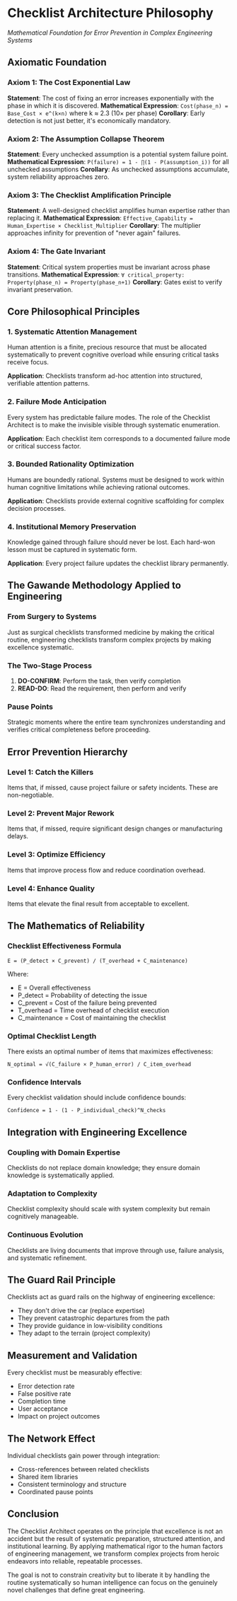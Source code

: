 # Checklist Architecture Philosophy
*Mathematical Foundation for Error Prevention in Complex Engineering Systems*

## Axiomatic Foundation

### Axiom 1: The Cost Exponential Law
**Statement**: The cost of fixing an error increases exponentially with the phase in which it is discovered.
**Mathematical Expression**: `Cost(phase_n) = Base_Cost × e^(k×n)` where k ≈ 2.3 (10× per phase)
**Corollary**: Early detection is not just better, it's economically mandatory.

### Axiom 2: The Assumption Collapse Theorem
**Statement**: Every unchecked assumption is a potential system failure point.
**Mathematical Expression**: `P(failure) = 1 - ∏(1 - P(assumption_i))` for all unchecked assumptions
**Corollary**: As unchecked assumptions accumulate, system reliability approaches zero.

### Axiom 3: The Checklist Amplification Principle
**Statement**: A well-designed checklist amplifies human expertise rather than replacing it.
**Mathematical Expression**: `Effective_Capability = Human_Expertise × Checklist_Multiplier`
**Corollary**: The multiplier approaches infinity for prevention of "never again" failures.

### Axiom 4: The Gate Invariant
**Statement**: Critical system properties must be invariant across phase transitions.
**Mathematical Expression**: `∀ critical_property: Property(phase_n) = Property(phase_n+1)`
**Corollary**: Gates exist to verify invariant preservation.

## Core Philosophical Principles

### 1. Systematic Attention Management
Human attention is a finite, precious resource that must be allocated systematically to prevent cognitive overload while ensuring critical tasks receive focus.

**Application**: Checklists transform ad-hoc attention into structured, verifiable attention patterns.

### 2. Failure Mode Anticipation
Every system has predictable failure modes. The role of the Checklist Architect is to make the invisible visible through systematic enumeration.

**Application**: Each checklist item corresponds to a documented failure mode or critical success factor.

### 3. Bounded Rationality Optimization
Humans are boundedly rational. Systems must be designed to work within human cognitive limitations while achieving rational outcomes.

**Application**: Checklists provide external cognitive scaffolding for complex decision processes.

### 4. Institutional Memory Preservation
Knowledge gained through failure should never be lost. Each hard-won lesson must be captured in systematic form.

**Application**: Every project failure updates the checklist library permanently.

## The Gawande Methodology Applied to Engineering

### From Surgery to Systems
Just as surgical checklists transformed medicine by making the critical routine, engineering checklists transform complex projects by making excellence systematic.

### The Two-Stage Process
1. **DO-CONFIRM**: Perform the task, then verify completion
2. **READ-DO**: Read the requirement, then perform and verify

### Pause Points
Strategic moments where the entire team synchronizes understanding and verifies critical completeness before proceeding.

## Error Prevention Hierarchy

### Level 1: Catch the Killers
Items that, if missed, cause project failure or safety incidents. These are non-negotiable.

### Level 2: Prevent Major Rework
Items that, if missed, require significant design changes or manufacturing delays.

### Level 3: Optimize Efficiency
Items that improve process flow and reduce coordination overhead.

### Level 4: Enhance Quality
Items that elevate the final result from acceptable to excellent.

## The Mathematics of Reliability

### Checklist Effectiveness Formula
```
E = (P_detect × C_prevent) / (T_overhead + C_maintenance)
```
Where:
- E = Overall effectiveness
- P_detect = Probability of detecting the issue
- C_prevent = Cost of the failure being prevented
- T_overhead = Time overhead of checklist execution
- C_maintenance = Cost of maintaining the checklist

### Optimal Checklist Length
There exists an optimal number of items that maximizes effectiveness:
```
N_optimal = √(C_failure × P_human_error) / C_item_overhead
```

### Confidence Intervals
Every checklist validation should include confidence bounds:
```
Confidence = 1 - (1 - P_individual_check)^N_checks
```

## Integration with Engineering Excellence

### Coupling with Domain Expertise
Checklists do not replace domain knowledge; they ensure domain knowledge is systematically applied.

### Adaptation to Complexity
Checklist complexity should scale with system complexity but remain cognitively manageable.

### Continuous Evolution
Checklists are living documents that improve through use, failure analysis, and systematic refinement.

## The Guard Rail Principle

Checklists act as guard rails on the highway of engineering excellence:
- They don't drive the car (replace expertise)
- They prevent catastrophic departures from the path
- They provide guidance in low-visibility conditions
- They adapt to the terrain (project complexity)

## Measurement and Validation

Every checklist must be measurably effective:
- Error detection rate
- False positive rate
- Completion time
- User acceptance
- Impact on project outcomes

## The Network Effect

Individual checklists gain power through integration:
- Cross-references between related checklists
- Shared item libraries
- Consistent terminology and structure
- Coordinated pause points

## Conclusion

The Checklist Architect operates on the principle that excellence is not an accident but the result of systematic preparation, structured attention, and institutional learning. By applying mathematical rigor to the human factors of engineering management, we transform complex projects from heroic endeavors into reliable, repeatable processes.

The goal is not to constrain creativity but to liberate it by handling the routine systematically so human intelligence can focus on the genuinely novel challenges that define great engineering.